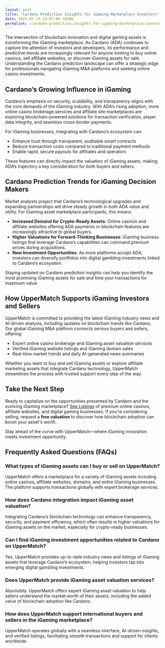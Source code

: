 ```yaml
---
layout: post
title: "Cardano Prediction Insights for iGaming Marketplace Investors"
date: 2025-07-15 13:07:09 +0200
permalink: /cardano-prediction-insights-for-igaming-marketplace-investors/
---
```

The intersection of blockchain innovation and digital gaming assets is transforming the iGaming marketplace. As Cardano (ADA) continues to capture the attention of investors and developers, its performance and predictive trends are increasingly relevant for anyone looking to buy online casinos, sell affiliate websites, or discover iGaming assets for sale. Understanding the Cardano prediction landscape can offer a strategic edge for professionals navigating iGaming M&A platforms and seeking online casino investments.

## Cardano’s Growing Influence in iGaming

Cardano’s emphasis on security, scalability, and transparency aligns with the core demands of the iGaming industry. With ADA’s rising adoption, more online casino brokerage services and affiliate site marketplaces are exploring blockchain-powered solutions for transaction verification, player data integrity, and seamless cross-border payments.

For iGaming businesses, integrating with Cardano’s ecosystem can:

- Enhance trust through transparent, auditable smart contracts  
- Reduce transaction costs compared to traditional payment methods  
- Enable rapid, secure payouts for affiliates and operators  

These features can directly impact the valuation of iGaming assets, making ADA’s trajectory a key consideration for both buyers and sellers.

## Cardano Prediction Trends for iGaming Decision Makers

Market analysts project that Cardano’s technological upgrades and expanding partnerships will drive steady growth in both ADA value and utility. For iGaming asset marketplace participants, this means:

- **Increased Demand for Crypto-Ready Assets**: Online casinos and affiliate websites offering ADA payments or blockchain features are increasingly attractive to global buyers.  
- **Higher Valuations for Forward-Thinking Businesses**: iGaming business listings that leverage Cardano’s capabilities can command premium prices during acquisitions.  
- **New Investment Opportunities**: As more platforms accept ADA, investors can diversify portfolios into digital gambling investments linked to Cardano’s ecosystem.  

Staying updated on Cardano prediction insights can help you identify the most promising iGaming assets for sale and time your transactions for maximum value.

## How UpperMatch Supports iGaming Investors and Sellers

UpperMatch is committed to providing the latest iGaming industry news and AI-driven analysis, including updates on blockchain trends like Cardano. Our global iGaming M&A platform connects serious buyers and sellers, offering:

- Expert online casino brokerage and iGaming asset valuation services  
- Verified iGaming website listings and iGaming domain sales  
- Real-time market trends and daily AI-generated news summaries  

Whether you want to buy and sell iGaming assets or explore affiliate marketing assets that integrate Cardano technology, UpperMatch streamlines the process with trusted support every step of the way.

## Take the Next Step

Ready to capitalize on the opportunities presented by Cardano and the evolving iGaming marketplace? [See Listings](https://www.uppermatch.com) of premium online casinos, affiliate websites, and digital gaming businesses. If you're considering selling, request a **free valuation** to discover how blockchain adoption can boost your asset's worth.

Stay ahead of the curve with UpperMatch—where iGaming innovation meets investment opportunity.

## Frequently Asked Questions (FAQs)

### What types of iGaming assets can I buy or sell on UpperMatch?
UpperMatch offers a marketplace for a variety of iGaming assets including online casinos, affiliate websites, domains, and entire iGaming businesses. The platform supports transactions globally with expert brokerage services.

### How does Cardano integration impact iGaming asset valuation?
Integrating Cardano’s blockchain technology can enhance transparency, security, and payment efficiency, which often results in higher valuations for iGaming assets on the market, especially for crypto-ready businesses.

### Can I find iGaming investment opportunities related to Cardano on UpperMatch?
Yes, UpperMatch provides up-to-date industry news and listings of iGaming assets that leverage Cardano’s ecosystem, helping investors tap into emerging digital gambling investments.

### Does UpperMatch provide iGaming asset valuation services?
Absolutely. UpperMatch offers expert iGaming asset valuation to help sellers understand the market worth of their assets, including the added value of blockchain adoption like Cardano.

### How does UpperMatch support international buyers and sellers in the iGaming marketplace?
UpperMatch operates globally with a seamless interface, AI-driven insights, and verified listings, facilitating smooth transactions and support for clients worldwide.

<script type="application/ld+json">
{
  "@context": "https://schema.org",
  "@type": "BlogPosting",
  "headline": "Cardano Prediction Insights for iGaming Marketplace Investors",
  "description": "Explore the impact of Cardano's blockchain technology on the iGaming marketplace, including insights for buying online casinos, selling affiliate websites, and discovering iGaming assets for sale on UpperMatch.",
  "author": {
    "@type": "Person",
    "name": "UpperMatch"
  },
  "publisher": {
    "@type": "Person",
    "name": "UpperMatch"
  },
  "datePublished": "2024-06-01",
  "mainEntityOfPage": {
    "@type": "WebPage",
    "@id": "https://www.uppermatch.com/blog/cardano-prediction-insights"
  },
  "keywords": "iGaming marketplace, buy online casinos, sell affiliate websites, iGaming assets for sale, online casino investments, iGaming M&A platform, affiliate site marketplace, SEO website sales, iGaming business listings, buy and sell iGaming assets, online casino brokerage, iGaming asset valuation, affiliate marketing assets, iGaming domain sales, iGaming industry news, iGaming investment opportunities, iGaming business acquisitions, iGaming asset marketplace, iGaming website listings, iGaming asset exchange",
  "articleBody": "The intersection of blockchain innovation and digital gaming assets is transforming the iGaming marketplace. As Cardano (ADA) continues to capture the attention of investors and developers, its performance and predictive trends are increasingly relevant for anyone looking to buy online casinos, sell affiliate websites, or discover iGaming assets for sale. Understanding the Cardano prediction landscape can offer a strategic edge for professionals navigating iGaming M&A platforms and seeking online casino investments. Cardano’s emphasis on security, scalability, and transparency aligns with the core demands of the iGaming industry. With ADA’s rising adoption, more online casino brokerage services and affiliate site marketplaces are exploring blockchain-powered solutions for transaction verification, player data integrity, and seamless cross-border payments. For iGaming businesses, integrating with Cardano’s ecosystem can enhance trust through transparent, auditable smart contracts, reduce transaction costs compared to traditional payment methods, and enable rapid, secure payouts for affiliates and operators. These features can directly impact the valuation of iGaming assets, making ADA’s trajectory a key consideration for both buyers and sellers. Market analysts project that Cardano’s technological upgrades and expanding partnerships will drive steady growth in both ADA value and utility. For iGaming asset marketplace participants, this means increased demand for crypto-ready assets, higher valuations for forward-thinking businesses, and new investment opportunities. Staying updated on Cardano prediction insights can help you identify the most promising iGaming assets for sale and time your transactions for maximum value. UpperMatch is committed to providing the latest iGaming industry news and AI-driven analysis, including updates on blockchain trends like Cardano. Our global iGaming M&A platform connects serious buyers and sellers, offering expert online casino brokerage and iGaming asset valuation services, verified iGaming website listings and iGaming domain sales, and real-time market trends with daily AI-generated news summaries. Whether you want to buy and sell iGaming assets or explore affiliate marketing assets that integrate Cardano technology, UpperMatch streamlines the process with trusted support every step of the way. Ready to capitalize on the opportunities presented by Cardano and the evolving iGaming marketplace? See Listings of premium online casinos, affiliate websites, and digital gaming businesses. If you're considering selling, request a free valuation to discover how blockchain adoption can boost your asset's worth. Stay ahead of the curve with UpperMatch—where iGaming innovation meets investment opportunity."
}
</script>

<script type="application/ld+json">
{
  "@context": "https://schema.org",
  "@type": "FAQPage",
  "mainEntity": [
    {
      "@type": "Question",
      "name": "What types of iGaming assets can I buy or sell on UpperMatch?",
      "acceptedAnswer": {
        "@type": "Answer",
        "text": "UpperMatch offers a marketplace for a variety of iGaming assets including online casinos, affiliate websites, domains, and entire iGaming businesses. The platform supports transactions globally with expert brokerage services."
      }
    },
    {
      "@type": "Question",
      "name": "How does Cardano integration impact iGaming asset valuation?",
      "acceptedAnswer": {
        "@type": "Answer",
        "text": "Integrating Cardano’s blockchain technology can enhance transparency, security, and payment efficiency, which often results in higher valuations for iGaming assets on the market, especially for crypto-ready businesses."
      }
    },
    {
      "@type": "Question",
      "name": "Can I find iGaming investment opportunities related to Cardano on UpperMatch?",
      "acceptedAnswer": {
        "@type": "Answer",
        "text": "Yes, UpperMatch provides up-to-date industry news and listings of iGaming assets that leverage Cardano’s ecosystem, helping investors tap into emerging digital gambling investments."
      }
    },
    {
      "@type": "Question",
      "name": "Does UpperMatch provide iGaming asset valuation services?",
      "acceptedAnswer": {
        "@type": "Answer",
        "text": "Absolutely. UpperMatch offers expert iGaming asset valuation to help sellers understand the market worth of their assets, including the added value of blockchain adoption like Cardano."
      }
    },
    {
      "@type": "Question",
      "name": "How does UpperMatch support international buyers and sellers in the iGaming marketplace?",
      "acceptedAnswer": {
        "@type": "Answer",
        "text": "UpperMatch operates globally with a seamless interface, AI-driven insights, and verified listings, facilitating smooth transactions and support for clients worldwide."
      }
    }
  ]
}
</script>